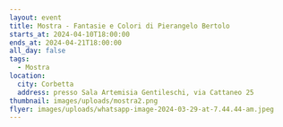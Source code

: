 ```yaml
---
layout: event
title: Mostra - Fantasie e Colori di Pierangelo Bertolo
starts_at: 2024-04-10T18:00:00
ends_at: 2024-04-21T18:00:00
all_day: false
tags:
  - Mostra
location:
  city: Corbetta
  address: presso Sala Artemisia Gentileschi, via Cattaneo 25
thumbnail: images/uploads/mostra2.png
flyer: images/uploads/whatsapp-image-2024-03-29-at-7.44.44-am.jpeg
---
```

